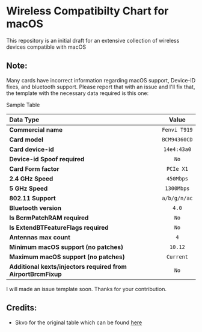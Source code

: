 # Wireless Compatibilty Chart for macOS
This repository is an initial draft for an extensive collection of wireless devices compatible with macOS

## Note: 
Many cards have incorrect information regarding macOS support, Device-ID fixes, and bluetooth support. Please report that with an issue and I'll fix that, the template with the necessary data required is this one:


Sample Table

| Data Type  | Value  |
|:----------------|:----------:|
| **Commercial name** | `Fenvi T919`|
| **Card model**| `BCM94360CD` |
| **Card device-id**    | `14e4:43a0` |
| **Device-id Spoof required**    | `No` |
| **Card Form factor**    | `PCIe X1` |
| **2.4 GHz Speed** | `450Mbps` |
| **5 GHz Speed** | `1300Mbps` |
| **802.11 Support**  | `a/b/g/n/ac`|
| **Bluetooth version**  | `4.0`|
| **Is BcrmPatchRAM required**| `No` |
| **Is ExtendBTFeatureFlags required**| `No` |
| **Antennas max count**| `4` |
| **Minimum macOS support (no patches)**| `10.12` |
| **Maximum macOS support (no patches)**| `Current` |
| **Additional kexts/injectors required from AirportBrcmFixup**| `No` |

I will made an issue template soon. Thanks for your contribution.


## Credits:
- Skvo for the original table which can be found [here](https://docs.google.com/spreadsheets/u/0/d/1Yxlvo-vK_zupMiR1Ua_NZ1X0j6BSXoICCEgB7wvAQsM/htmlview)

